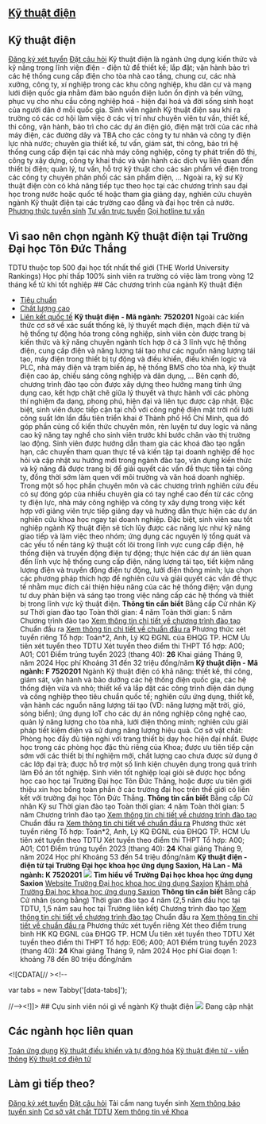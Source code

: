 
## [Kỹ thuật điện](/dai-hoc/nganh-hoc/ky-thuat-dien)
## Kỹ thuật điện
[Đăng ký xét tuyển](https://xettuyen.tdtu.edu.vn) 
[Đặt câu hỏi](../../../../) Kỹ thuật điện là ngành ứng dụng kiến thức và kỹ năng trong lĩnh viện điện -
điện tử để thiết kế; lắp đặt; vận hành bảo trì các hệ thống cung cấp điện cho
tòa nhà cao tầng, chung cư, các nhà xưởng, công ty, xí nghiệp trong các khu công
nghiệp, khu dân cư và mạng lưới điện quốc gia nhằm đảm bảo nguồn điện luôn ổn
định và bền vững, phục vụ cho nhu cầu công nghiệp hoá - hiện đại hoá và đời sống
sinh hoạt của người dân ở mỗi quốc gia. Sinh viên ngành Kỹ thuật điện sau khi ra trường có các cơ hội làm việc ở các
vị trí như chuyên viên tư vấn, thiết kế, thi công, vận hành, bảo trì cho các dự
án điện gió, điện mặt trời của các nhà máy điện, các đường dây và TBA cho các
công ty tư nhân và công ty điện lực nhà nước; chuyên gia thiết kế, tư vấn, giám
sát, thi công, bảo trì hệ thống cung cấp điện tại các nhà máy công nghiệp, công
ty phát triển đô thị, công ty xây dựng, công ty khai thác và vận hành các dịch
vụ liên quan đến thiết bị điện; quản lý, tư vấn, hỗ trợ kỹ thuật cho các sản
phẩm về điện trong các công ty chuyên phân phối các sản phẩm điện, … Ngoài ra,
kỹ sư Kỹ thuật điện còn có khả năng tiếp tục theo học tại các chương trình sau
đại học trong nước hoặc quốc tế hoặc tham gia giảng dạy, nghiên cứu chuyên ngành
Kỹ thuật điện tại các trường cao đẳng và đại học trên cả nước.
[Phương thức tuyển sinh](../../../../dai-hoc/tuyen-sinh/phuong-thuc-2024) 
[Tư vấn trực tuyến](https://www.facebook.com/tuyensinhtdtu) 
[Gọi hotline tư vấn](../../../../hoc-tai-tdtu/ho-tro-sinh-vien) 
## Vì sao nên chọn ngành Kỹ thuật điện tại Trường Đại học Tôn Đức Thắng
 TDTU thuộc top 500 đại học tốt nhất thế giới (THE World University Rankings) Học phí thấp 100% sinh viên ra trường có việc làm trong vòng 12 tháng kể từ khi tốt nghiệp ## Các chương trình của ngành Kỹ thuật điện
* [Tiêu chuẩn](#tieu-chuan)
* [Chất lượng cao](#chat-luong-cao)
* [Liên kết quốc tế](#lien-ket-quoc-te)
**Kỹ thuật điện - Mã ngành:** 
**7520201** Ngoài các kiến thức cơ sở về xác suất thống kê, lý thuyết mạch điện, mạch điện
tử và hệ thống tự động hóa trong công nghiệp, sinh viên còn được trang bị kiến
thức và kỹ năng chuyên ngành tích hợp ở cả 3 lĩnh vực hệ thống điện, cung cấp
điện và năng lượng tái tạo như các nguồn năng lượng tái tạo, máy điện trong
thiết bị tự động và điều khiển, điều khiển logic và PLC, nhà máy điện và trạm
biến áp, hệ thống BMS cho tòa nhà, kỹ thuật điện cao áp, chiếu sáng công nghiệp
và dân dụng, … Bên cạnh đó, chương trình đào tạo còn được xây dựng theo hướng mang tính ứng
dụng cao, kết hợp chặt chẽ giữa lý thuyết và thực hành với các phòng thí nghiệm
đa dạng, phong phú, hiện đại và liên tục được cập nhật. Đặc biệt, sinh viên được
tiếp cận tại chỗ với công nghệ điện mặt trời nối lưới công suất lớn lần đầu tiên
triển khai ở Thành phố Hồ Chí Minh, qua đó góp phần củng cố kiến thức chuyên
môn, rèn luyện tư duy logic và nâng cao kỹ năng tay nghề cho sinh viên trước khi
bước chân vào thị trường lao động. Sinh viên được hướng dẫn tham gia các khoá đào tạo ngắn hạn, các chuyến tham
quan thực tế và kiến tập tại doanh nghiệp để học hỏi và cập nhật xu hướng mới
trong ngành đào tạo, vận dụng kiến thức và kỹ năng đã được trang bị để giải
quyết các vấn đề thực tiễn tại công ty, đồng thời sớm làm quen với môi trường và
văn hoá doanh nghiệp. Trong một số học phần chuyên môn và các chương trình
nghiên cứu đều có sự đóng góp của nhiều chuyên gia có tay nghề cao đến từ các
công ty điện lực, nhà máy công nghiệp và công ty xây dựng trong việc kết hợp với
giảng viên trực tiếp giảng dạy và hướng dẫn thực hiện các dự án nghiên cứu khoa
học ngay tại doanh nghiệp. Đặc biệt, sinh viên sau tốt nghiệp ngành Kỹ thuật điện sẽ tích lũy được các
năng lực như kỹ năng giao tiếp và làm việc theo nhóm; ứng dụng các nguyên lý
tổng quát và các yếu tố nền tảng kỹ thuật cốt lõi trong lĩnh vực cung cấp điện,
hệ thống điện và truyền động điện tự động; thực hiện các dự án liên quan đến
lĩnh vực hệ thống cung cấp điện, năng lượng tái tạo, tiết kiệm năng lượng điện
và truyền động điện tự động, lưới điện thông minh; lựa chọn các phương pháp
thích hợp để nghiên cứu và giải quyết các vấn đề thực tế nhằm mục đích cải thiện
hiệu năng của các hệ thống điện; vận dụng tư duy phản biện và sáng tạo trong
việc nâng cấp các hệ thống và thiết bị trong lĩnh vực kỹ thuật điện.
**Thông tin cần biết** Bằng cấp Cử nhân Kỹ sư
 Thời gian đào tạo Toàn thời gian: 4 năm Toàn thời gian: 5 năm
 Chương trình đào tạo [Xem thông tin chi tiết về chương trình đào
tạo](https://cktt-cdr.tdtu.edu.vn/chuongtrinhdaotao?type=tuyensinh&hedaotao=0)
 Chuẩn đầu ra [Xem thông tin chi tiết về chuẩn đầu
ra](https://cktt-cdr.tdtu.edu.vn/chuandaura?type=tuyensinh&hedaotao=0)
 Phương thức xét tuyển riêng Tổ hợp: Toán\*2, Anh, Lý KQ ĐGNL của ĐHQG TP. HCM Ưu tiên xét tuyển theo TDTU
 Xét tuyển theo điểm thi THPT Tổ hợp: A00; A01; C01 Điểm trúng tuyển 2023 (thang 40):  **26**
 Khai giảng Tháng 9, năm 2024
 Học phí Khoảng 31 đến 32 triệu đồng/năm
**Kỹ thuật điện - Mã ngành: F** 
**7520201** Ngành Kỹ thuật điện có khả năng: thiết kế, thi công, giám sát, vận hành và bảo
dưỡng các hệ thống điện quốc gia, các hệ thống điện vừa và nhỏ; thiết kế và lắp
đặt các công trình điện dân dụng và công nghiệp theo tiêu chuẩn quốc tế; nghiên
cứu ứng dụng, thiết kế, vận hành các nguồn năng lượng tái tạo (VD: năng lượng
mặt trời, gió, sóng biển); ứng dụng IoT cho các dự án nông nghiệp công nghệ cao,
quản lý năng lượng cho tòa nhà, lưới điện thông minh; nghiên cứu giải pháp tiết
kiệm điện và sử dụng năng lượng hiệu quả. Cơ sở vật chất: Phòng học đầy đủ tiện nghi với trang thiết bị dạy học hiện đại
nhất. Được học trong các phòng học đặc thù riêng của Khoa; được ưu tiên tiếp cận
sớm với các thiết bị thí nghiệm mới, chất lượng cao chưa được sử dụng ở các lớp
đại trà; được hỗ trợ một số linh kiện chuyên dụng trong quá trình làm Đồ án tốt
nghiệp. Sinh viên tốt nghiệp loại giỏi sẽ được học bổng học cao học tại Trường Đại học
Tôn Đức Thắng, hoặc được ưu tiên giới thiệu xin học bổng toàn phần ở các trường
đại học trên thế giới có liên kết với trường đại học Tôn Đức Thắng.
**Thông tin cần biết** Bằng cấp Cử nhân Kỹ sư
 Thời gian đào tạo Toàn thời gian: 4 năm Toàn thời gian: 5 năm
 Chương trình đào tạo [Xem thông tin chi tiết về chương trình đào
tạo](https://cktt-cdr.tdtu.edu.vn/chuongtrinhdaotao?type=tuyensinh&hedaotao=H)
 Chuẩn đầu ra [Xem thông tin chi tiết về chuẩn đầu
ra](https://cktt-cdr.tdtu.edu.vn/chuandaura?type=tuyensinh&hedaotao=H)
 Phương thức xét tuyển riêng Tổ hợp: Toán\*2, Anh, Lý KQ ĐGNL của ĐHQG TP. HCM Ưu tiên xét tuyển theo TDTU
 Xét tuyển theo điểm thi THPT Tổ hợp: A00; A01; C01 Điểm trúng tuyển 2023 (thang 40):  **24**
 Khai giảng Tháng 9, năm 2024
 Học phí Khoảng 53 đến 54 triệu đồng/năm
**Kỹ thuật điện - điện tử tại Trường Đại học khoa học ứng dụng Saxion, Hà Lan - Mã ngành: K** 
**7520201** ![](/sites/admission23/files/Admission-2023/Chuong-trinh-LK/KTDT-SAX_0.png)
**Tìm hiểu về Trường Đại học khoa học ứng dụng Saxion** 
[Website Trường Đại học khoa học ứng dụng Saxion](https://www.saxion.edu/) 
[Khám phá Trường Đại học khoa học ứng dụng Saxion](https://youtu.be/gFWl9DHEm6c) 
**Thông tin cần biết** Bằng cấp Cử nhân (song bằng)
 Thời gian đào tạo 4 năm (2,5 năm đầu học tại TDTU, 1,5 năm sau học tại Trường liên kết)
 Chương trình đào tạo [Xem thông tin chi tiết về chương trình đào
tạo](https://cktt-cdr.tdtu.edu.vn/chuongtrinhdaotao?type=tuyensinh&hedaotao=C)
 Chuẩn đầu ra [Xem thông tin chi tiết về chuẩn đầu
ra](https://cktt-cdr.tdtu.edu.vn/chuandaura?type=tuyensinh&hedaotao=C)
 Phương thức xét tuyển riêng Xét theo điểm trung bình HK KQ ĐGNL của ĐHQG TP. HCM Ưu tiên xét tuyển theo TDTU
 Xét tuyển theo điểm thi THPT Tổ hợp: E06; A00; A01 Điểm trúng tuyển 2023 (thang 40):  **24**
 Khai giảng Tháng 9, năm 2024
 Học phí Giai đoạn 1: khoảng 78 đến 80 triệu đồng/năm
 <!--//--><![CDATA[// ><!--
//--><!]]> <!--//--><![CDATA[// ><!--

var tabs = new Tabby('[data-tabs]');

//--><!]]> ## Cựu sinh viên nói gì về ngành Kỹ thuật điện
![](https://admission.tdtu.edu.vn) Đang cập nhật
## Các ngành học liên quan
[Toán ứng dụng](../../../../dai-hoc/nganh-hoc/toan-ung-dung) 
[Kỹ thuật điều khiển và tự động hóa](../../../../dai-hoc/nganh-hoc/ky-thuat-dieu-khien-va-tu-dong-hoa) 
[Kỹ thuật điện tử - viễn thông](../../../../dai-hoc/nganh-hoc/ky-thuat-dien-tu-vien-thong) 
[Kỹ thuật cơ điện tử](../../../../dai-hoc/nganh-hoc/ky-thuat-co-dien-tu) 
## Làm gì tiếp theo?
[Đăng ký xét tuyển](https://xettuyen.tdtu.edu.vn) 
[Đặt câu hỏi](../../../../) 
Tải cẩm nang tuyển sinh
[Xem thông báo tuyển sinh](../../../../dai-hoc/tuyen-sinh/phuong-thuc-2024) 
[Cơ sở vật chất TDTU](../../../../gioi-thieu/co-so-vat-chat) 
[Xem thông tin về Khoa](https://feee.tdtu.edu.vn/) 
